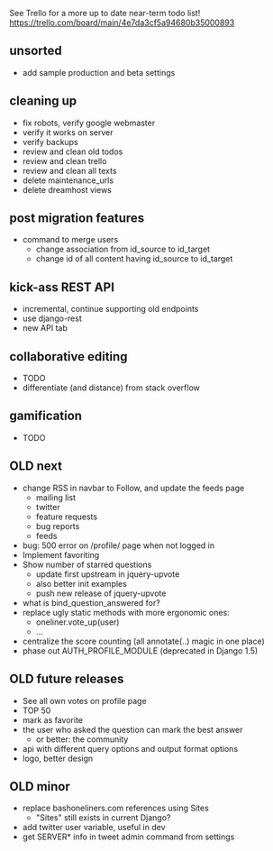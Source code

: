 See Trello for a more up to date near-term todo list!
https://trello.com/board/main/4e7da3cf5a94680b35000893


unsorted
--------
- add sample production and beta settings


cleaning up
-----------
- fix robots, verify google webmaster
- verify it works on server
- verify backups
- review and clean old todos
- review and clean trello
- review and clean all texts
- delete maintenance_urls
- delete dreamhost views


post migration features
-----------------------
- command to merge users
    - change association from id_source to id_target
    - change id of all content having id_source to id_target


kick-ass REST API
-----------------
- incremental, continue supporting old endpoints
- use django-rest
- new API tab


collaborative editing
---------------------
- TODO
- differentiate (and distance) from stack overflow


gamification
------------
- TODO


OLD next
--------
- change RSS in navbar to Follow, and update the feeds page
    - mailing list
    - twitter
    - feature requests
    - bug reports
    - feeds
- bug: 500 error on /profile/ page when not logged in
- Implement favoriting
- Show number of starred questions
    - update first upstream in jquery-upvote
    - also better init examples
    - push new release of jquery-upvote
- what is bind_question_answered for?
- replace ugly static methods with more ergonomic ones:
    - oneliner.vote_up(user)
    - ...
- centralize the score counting (all annotate(..) magic in one place)
- phase out AUTH_PROFILE_MODULE (deprecated in Django 1.5)


OLD future releases
-------------------
- See all own votes on profile page
- TOP 50
- mark as favorite
- the user who asked the question can mark the best answer
    - or better: the community
- api with different query options and output format options
- logo, better design


OLD minor
---------
- replace bashoneliners.com references using Sites
    - "Sites" still exists in current Django?
- add twitter user variable, useful in dev
- get SERVER* info in tweet admin command from settings

